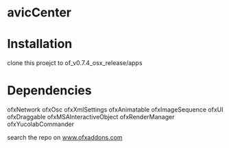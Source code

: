 avicCenter
==========

Installation
==========
clone this proejct to of_v0.7.4_osx_release/apps

Dependencies
==========
ofxNetwork
ofxOsc
ofxXmlSettings
ofxAnimatable
ofxImageSequence
ofxUI
ofxDraggable
ofxMSAInteractiveObject
ofxRenderManager
ofxYucolabCommander

search the repo on www.ofxaddons.com
